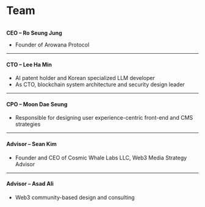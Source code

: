 # Team

<figure><img src="/image (28).png" alt=""><figcaption></figcaption></figure>

**CEO – Ro Seung Jung**

* Founder of Arowana Protocol

***

#### CTO – **Lee Ha Min**

* AI patent holder and Korean specialized LLM developer
* As CTO, blockchain system architecture and security design leader

***

#### CPO – **Moon Dae Seung**

* Responsible for designing user experience-centric front-end and CMS strategies

***

#### Advisor – Sean Kim

* Founder and CEO of Cosmic Whale Labs LLC, Web3 Media Strategy Advisor

***

#### Advisor – Asad Ali

* Web3 community-based design and consulting
